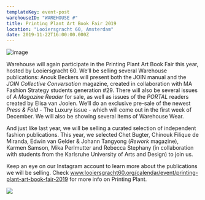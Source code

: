 ```yaml
---
templateKey: event-post
warehouseID: "WAREHOUSE #"
title: Printing Plant Art Book Fair 2019
location: "Looiersgracht 60, Amsterdam"
date: 2019-11-22T16:00:00.000Z
---
```


![image](/img/img_20512.jpg)

Warehouse will again participate in the Printing Plant Art Book Fair this year, hosted by Looiersgracht 60. We’ll be selling several Warehouse publications: Anouk Beckers will present both the JOIN manual and the _JOIN Collective Conversation_ magazine, created in collaboration with MA Fashion Strategy students generation #29. There will also be several issues of _A Magazine Reader_ for sale, as well as issues of the _PORTAL_ readers created by Elisa van Joolen. We’ll do an exclusive pre-sale of the newest _Press & Fold_ - The Luxury issue - which will come out in the first week of December. We will also be showing several items of Warehouse Wear.

And just like last year, we will be selling a curated selection of independent fashion publications. This year, we selected Chet Bugter, Chinouk Filique de Miranda, Edwin van Gelder & Johann Tangyong (_Rework_ magazine), Karmen Samson, Mika Perlmutter and Rebecca Stephany (in collaboration with students from the Karlsruhe University of Arts and Design) to join us.

Keep an eye on our Instagram account to learn more about the publications we will be selling. Check www.looiersgracht60.org/calendar/event/printing-plant-art-book-fair-2019 for more info on Printing Plant.

![](/img/pub.gif)
